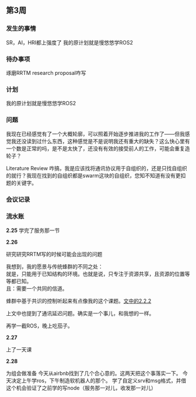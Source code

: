 ## 第3周

### 发生的事情

SR，AI，HRI都上强度了
我的原计划就是慢悠悠学ROS2

### 待办事项

琢磨RRTM research proposal咋写

### 计划

我的原计划就是慢悠悠学ROS2

### 问题

我现在已经感觉有了一个大概轮廓，可以照着开始逐步推进我的工作了——但我感觉我还没读到过什么东西，这种感觉是不是说明我还有重大的缺失？这么快心里有一个数是正常的吗，是不是太快了，还没有有效的接受前人的工作，可能会重复造轮子？

Literature Review 咋搞，我是应该找将通讯协议用于自组织的，还是只找自组织的就行？我现在找到的自组织都是swarm这块的自组织，您知不知道有没有更扣题的关键字。

### 会议记录

### 流水账

**2.25**
学完了服务那一节

**2.26**

研究研究RRTM写的时候可能会出现的问题

我想到，我的愿景与传统蜂群的不同之处：  
就是，只能用于已知结构的环境。也就是说，只专注于资源共享，且资源的位置等等都已知。  
且：需要一个共同的信道。

蜂群中基于共识的控制听起来有点像我的这个课题。[文中的2.2.2](https://www.sciencedirect.com/science/article/pii/S0921889016300185?casa_token=0EOSSuncfAwAAAAA:xKG5QF_JTuNKVpwmNRoozY0_8sLfcaY84Dn4CXPHTG0TC_JDVuKFUFM_ba14np57oDIAoxPn-IA) 

上文中也提到了通讯延迟问题。确实是一个事儿，和我想的一样。


再学一截ROS，晚上吃茄子。


**2.27**

上了一天课

**2.28**


为组会做准备
今天从airbnb找到了几个合心意的。这两天把这个事落实一下。
今天决定上午学ros，下午制造软机器人的那个。
学了自定义srv和msg格式，并借这个机会验证了之前学的写node（服务那一对儿，收发那一对儿）